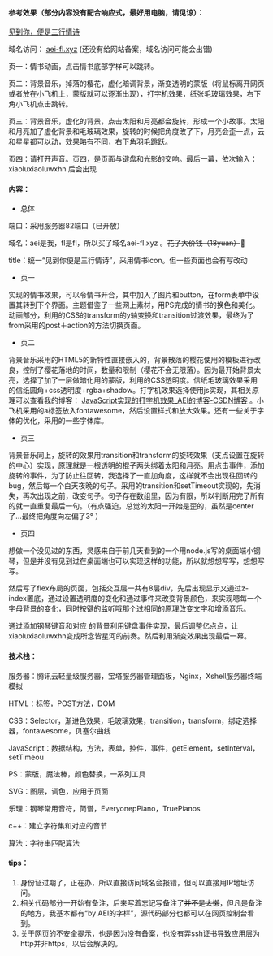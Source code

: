 <!--
 * @Date: 2022-12-13 16:34:59
 * @LastEditors: aei(imaei@foxmail.com)
 * @LastEditTime: 2022-12-13 16:40:16
 * @FilePath: \lulu\README.md
 * @description: 
-->
#### 参考效果（部分内容没有配合响应式，最好用电脑，请见谅）： 

[见到你，便是三行情诗](http://1.116.128.15:82/) 

域名访问： [aei-fl.xyz](http://aei-fl.xyz:82/)   (还没有给网站备案，域名访问可能会出错)

页一：情书动画，点击情书底部字样可以跳转。

页二：背景音乐，掉落的樱花，虚化暗调背景，渐变透明的蒙版（将鼠标离开网页或者放在小飞机上，蒙版就可以逐渐出现），打字机效果，纸张毛玻璃效果，右下角小飞机点击跳转。

页三：背景音乐，虚化的背景，点击太阳和月亮都会旋转，形成一个小故事。太阳和月亮加了虚化背景和毛玻璃效果，旋转的时候把角度改了下，月亮会歪一点，云和星星都可以动，效果略有不同，右下角羽毛跳跃。

页四：请打开声音。页四，是页面与键盘和光影的交响。最后一幕，依次输入：xiaoluxiaoluwxhn 后会出现

#### 内容：

- 总体

端口：采用服务器82端口（已开放）

域名：aei是我，fl是fl，所以买了域名aei-fl.xyz 。~~花了大价钱（18yuan）~~🤪

title：统一“见到你便是三行情诗”，采用情书icon。但一些页面也会有写改动

- 页一

实现的情书效果，可以令情书开合，其中加入了图片和button，在form表单中设置其转到下个界面。主题借鉴了一些网上素材，用PS完成的情书的换色和美化。动画部分，利用的CSS的transform的y轴变换和transition过渡效果，最终为了from采用的post＋action的方法切换页面。

- 页二	

背景音乐采用的HTML5的新特性直接嵌入的，背景散落的樱花使用的模板进行改良，控制了樱花落地的时间，数量和限制（樱花不会无限落）。因为最开始背景太亮，选择了加了一层做暗化用的蒙版，利用的CSS透明度。信纸毛玻璃效果采用的信纸圆角+css透明度+rgba+shadow。打字机效果选择使用js实现，其相关原理可以查看我的博客： [JavaScript实现的打字机效果_AEI的博客-CSDN博客](https://blog.csdn.net/qq_37360324/article/details/115736252?spm=1001.2014.3001.5501) 。小飞机采用的a标签放入fontawesome，然后设置样式和放大效果。还有一些关于字体的优化，采用的一些字体库。

- 页三

背景音乐同上，旋转的效果用transition和transform的旋转效果（支点设置在旋转的中心）实现，原理就是一根透明的棍子两头绑着太阳和月亮。用点击事件，添加旋转的事件，为了防止往回转，我选择了一直加角度，这样就不会出现往回转的bug，然后每一个白天夜晚的句子。采用的transition和setTimeout实现的，先消失，再次出现之前，改变句子。句子存在数组里，因为有限，所以判断用完了所有的就一直重复最后一句。（有点强迫，总觉的太阳一开始是歪的，虽然是center了...最终把角度向左偏了3° ）

- 页四

想做一个没见过的东西，灵感来自于前几天看到的一个用node.js写的桌面端小钢琴，但是并没有见到过在桌面端也可以实现这样的功能，所以就想想写写，想想写写。

然后写了flex布局的页面，包括交互层一共有8层div，先后出现显示又通过z-index置底，通过设置透明度的变化和通过事件来改变背景颜色，来实现嗯每一个字母背景的变化，同时按键的监听哦那个过相同的原理改变文字和增添音乐。

通过添加钢琴键音和对应 的背景利用键盘事件实现，最后调整亿点点，让xiaoluxiaoluwxhn变成所念皆星河的前奏。然后利用渐变效果出现最后一幕。





#### 技术栈：

服务器：腾讯云轻量级服务器，宝塔服务器管理面板，Nginx，Xshell服务器终端模拟

HTML：标签，POST方法，DOM

CSS：Selector，渐进色效果，毛玻璃效果，transition，transform，绑定选择器，fontawesome，贝塞尔曲线

JavaScript：数据结构，方法，表单，控件，事件，getElement，setInterval，setTimeou

PS：蒙版，魔法棒，颜色替换，一系列工具

SVG：图层，调色，应用于页面

乐理：钢琴常用音符，简谱，EveryonepPiano，TruePianos

c++：建立字符集和对应的音节

算法：字符串匹配算法

#### tips：

1. 身份证过期了，正在办，所以直接访问域名会报错，但可以直接用IP地址访问。
2. 相关代码部分一开始有备注，后来写着忘记写备注了~~并不是太懒~~，但凡是备注的地方，我基本都有“by AEI的字样”，源代码部分也都可以在网页控制台看到。
3. 关于网页的不安全提示，也是因为没有备案，也没有弄ssh证书导致应用层为http并非https，以后会解决的。
